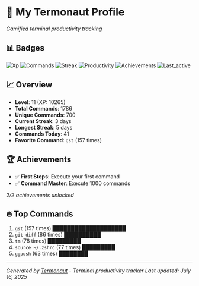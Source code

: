 # 🚀 My Termonaut Profile

*Gamified terminal productivity tracking*

## 📊 Badges

![Xp](https://img.shields.io/badge/XP-Level+11+%2810265%2F14400%29-blue?style=flat-square&logo=terminal&logoColor=white) ![Commands](https://img.shields.io/badge/Commands-1786-blue?style=flat-square&logo=terminal&logoColor=white) ![Streak](https://img.shields.io/badge/Streak-3+days-green?style=flat-square&logo=terminal&logoColor=white) ![Productivity](https://img.shields.io/badge/Productivity-80.0%25-green?style=flat-square&logo=terminal&logoColor=white) ![Achievements](https://img.shields.io/badge/Achievements-5%2F10-blue?style=flat-square&logo=terminal&logoColor=white) ![Last_active](https://img.shields.io/badge/Last+Active-9h+ago-yellow?style=flat-square&logo=terminal&logoColor=white) 

## 📈 Overview

- **Level**: 11 (XP: 10265)
- **Total Commands**: 1786
- **Unique Commands**: 700
- **Current Streak**: 3 days
- **Longest Streak**: 5 days
- **Commands Today**: 41
- **Favorite Command**: `gst` (157 times)

## 🏆 Achievements

- ✅ **First Steps**: Execute your first command
- ✅ **Command Master**: Execute 1000 commands

*2/2 achievements unlocked*

## 🔥 Top Commands

1. `gst` (157 times) ████████████████████
2. `git diff` (86 times) ██████████
3. `tm` (78 times) █████████
4. `source ~/.zshrc` (77 times) █████████
5. `ggpush` (63 times) ████████

---

*Generated by [Termonaut](https://github.com/oiahoon/termonaut) - Terminal productivity tracker*
*Last updated: July 16, 2025*
